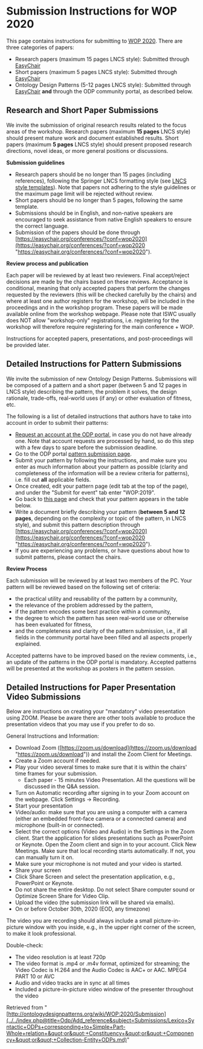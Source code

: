 #   Submission Instructions for WOP 2020


This page contains instructions for submitting to [WOP 2020](../../WOP/2020.1 "WOP:2020"). There are three categories of papers:



* Research papers (maximum 15 pages LNCS style): Submitted through [EasyChair](https://easychair.org/conferences/?conf=wop2020 "https://easychair.org/conferences/?conf=wop2020")
* Short papers (maximum 5 pages LNCS style): Submitted through [EasyChair](https://easychair.org/conferences/?conf=wop2020 "https://easychair.org/conferences/?conf=wop2020")
* Ontology Design Patterns (5-12 pages LNCS style): Submitted through [EasyChair](https://easychair.org/conferences/?conf=wop2020 "https://easychair.org/conferences/?conf=wop2020") __and__ through the ODP community portal, as described below.


##   Research and Short Paper Submissions


We invite the submission of original research results related to the focus areas of the workshop. Research papers (maximum __15 pages__ LNCS style) should present mature work and document established results. Short papers (maximum __5 pages__ LNCS style) should present proposed research directions, novel ideas, or more general positions or discussions.


__Submission guidelines__



* Research papers should be no longer than 15 pages (including references), following the Springer LNCS formatting style (see [LNCS style templates](http://www.springer.com/computer/lncs?SGWID=0-164-6-793341-0 "http://www.springer.com/computer/lncs?SGWID=0-164-6-793341-0")). Note that papers not adhering to the style guidelines or the maximum page limit will be rejected without review.
* Short papers should be no longer than 5 pages, following the same template.
* Submissions should be in English, and non-native speakers are encouraged to seek assistance from native English speakers to ensure the correct language.
* Submission of the papers should be done through [https://easychair.org/conferences/?conf=wop2020](https://easychair.org/conferences/?conf=wop2020 "https://easychair.org/conferences/?conf=wop2020").


__Review process and publication__


Each paper will be reviewed by at least two reviewers. Final accept/reject decisions are made by the chairs based on these reviews. Acceptance is conditional, meaning that only accepted papers that perform the changes requested by the reviewers (this will be checked carefully by the chairs) and where at least one author registers for the workshop, will be included in the proceedings and in the workshop program. These papers will be made available online from the workshop webpage. Please note that ISWC usually does NOT allow "workshop-only" registrations, i.e. registering for the workshop will therefore require registering for the main conference + WOP.


Instructions for accepted papers, presentations, and post-proceedings will be provided later.



##   Detailed Instructions for Pattern Submissions


We invite the submission of new Ontology Design Patterns. Submissions will be composed of a pattern and a short paper (between 5 and 12 pages in LNCS style) describing the pattern, the problem it solves, the design rationale, trade-offs, real-world uses (if any) or other evaluation of fitness, etc.


The following is a list of detailed instructions that authors have to take into account in order to submit their patterns: 



* [Request an account at the ODP portal](http://ontologydesignpatterns.org/wiki/Special:RequestAccount "Special:RequestAccount"), in case you do not have already one. Note that account requests are processed by hand, so do this step with a few days to spare before the submission deadline.
* Go to the ODP portal  [pattern submission page](../../Submissions/SubmitAPattern "Submissions:SubmitAPattern").
* Submit your pattern by following the instructions, and make sure you enter as much information about your pattern as possible (clarity and completeness of the information will be a review criteria for patterns), i.e. fill out __all__ applicable fields.
* Once created, edit your pattern page (edit tab at the top of the page), and under the "Submit for event" tab enter "WOP:2019".
* Go back to  [this page](../../index.php@title=Odp/Add_reference&subject=Submissions/Lexico+Syntactic+ODPs+corresponding+to+Simple+Part-Whole+relation+&quot;or&quot;+Constituency+&quot;or&quot;+Componency+&quot;or&quot;+Collection-Entity+ODPs.md#Pattern_Submissions "WOP:2020/Submission") and check that your pattern appears in the table below.
* Write a document briefly describing your pattern (__between 5 and 12 pages__, depending on the complexity or topic of the pattern, in LNCS style), and submit this pattern description through [https://easychair.org/conferences/?conf=wop2020](https://easychair.org/conferences/?conf=wop2020 "https://easychair.org/conferences/?conf=wop2020").
* If you are experiencing any problems, or have questions about how to submit patterns, please contact the chairs.


__Review Process__


Each submission will be reviewed by at least two members of the PC. Your pattern will be reviewed based on the following set of criteria:



* the practical utility and reusability of the pattern by a community,
* the relevance of the problem addressed by the pattern,
* if the pattern encodes some best practice within a community,
* the degree to which the pattern has seen real-world use or otherwise has been evaluated for fitness,
* and the completeness and clarity of the pattern submission, i.e., if all fields in the community portal have been filled and all aspects properly explained.


Accepted patterns have to be improved based on the review comments, i.e., an update of the patterns in the ODP portal is mandatory. Accepted patterns will be presented at the workshop as posters in the pattern session.



##   Detailed Instructions for Paper Presentation Video Submissions


Below are instructions on creating your "mandatory" video presentation using ZOOM. Please be aware there are other tools available to produce the presentation videos that you may use if you prefer to do so. 


General Instructions and Information:



* Download Zoom ([https://zoom.us/download](https://zoom.us/download "https://zoom.us/download")) and install the Zoom Client for Meetings.
* Create a Zoom account if needed.
* Play your video several times to make sure that it is within the chairs' time frames for your submission.
	+ Each paper - 15 minutes Video Presentation. All the questions will be discussed in the Q&A session.
* Turn on Automatic recording after signing in to your Zoom account on the webpage. Click Settings -> Recording.
* Start your presentation
* Video/audio: make sure that you are using a computer with a camera (either an embedded front-face camera or a connected camera) and microphone (built-in or connected).
* Select the correct options (Video and Audio) in the Settings in the Zoom client. Start the application for slides presentations such as PowerPoint or Keynote. Open the Zoom client and sign in to your account. Click New Meetings. Make sure that local recording starts automatically. If not, you can manually turn it on.
* Make sure your microphone is not muted and your video is started.
* Share your screen
* Click Share Screen and select the presentation application, e.g., PowerPoint or Keynote.
* Do not share the entire desktop. Do not select Share computer sound or Optimize Screen Share for Video Clip.
* Upload the video (the submission link will be shared via emails).
* On or before October 30th, 2020 (EOD, any timezone)


The video you are recording should always include a small picture-in-picture window with you inside, e.g., in the upper right corner of the screen, to make it look professional.


Double-check:



* The video resolution is at least 720p
* The video format is .mp4 or .m4v format, optimized for streaming; the Video Codec is H.264 and the Audio Codec is AAC+ or AAC. MPEG4 PART 10 or AVC
* Audio and video tracks are in sync at all times
* Included a picture-in-picture video window of the presenter throughout the video




Retrieved from "[http://ontologydesignpatterns.org/wiki/WOP:2020/Submission](../../index.php@title=Odp/Add_reference&subject=Submissions/Lexico+Syntactic+ODPs+corresponding+to+Simple+Part-Whole+relation+&quot;or&quot;+Constituency+&quot;or&quot;+Componency+&quot;or&quot;+Collection-Entity+ODPs.md)"